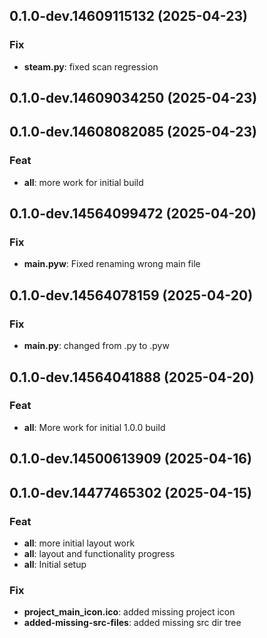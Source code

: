 ## 0.1.0-dev.14609115132 (2025-04-23)

### Fix

- **steam.py**: fixed scan regression

## 0.1.0-dev.14609034250 (2025-04-23)

## 0.1.0-dev.14608082085 (2025-04-23)

### Feat

- **all**: more work for initial build

## 0.1.0-dev.14564099472 (2025-04-20)

### Fix

- **main.pyw**: Fixed renaming wrong main file

## 0.1.0-dev.14564078159 (2025-04-20)

### Fix

- **main.py**: changed from .py to .pyw

## 0.1.0-dev.14564041888 (2025-04-20)

### Feat

- **all**: More work for initial 1.0.0 build

## 0.1.0-dev.14500613909 (2025-04-16)

## 0.1.0-dev.14477465302 (2025-04-15)

### Feat

- **all**: more initial layout work
- **all**: layout and functionality progress
- **all**: Initial setup

### Fix

- **project_main_icon.ico**: added missing project icon
- **added-missing-src-files**: added missing src dir tree
